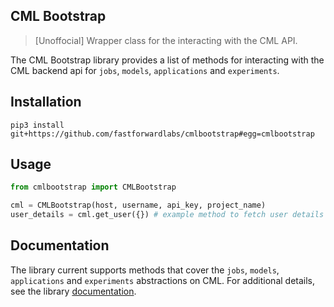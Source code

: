 ## CML Bootstrap

> [Unoffocial] Wrapper class for the interacting with the CML API.

The CML Bootstrap library provides a list of methods for interacting with the CML backend api for `jobs`, `models`, `applications` and `experiments`.

## Installation

```shell
pip3 install git+https://github.com/fastforwardlabs/cmlbootstrap#egg=cmlbootstrap
```

## Usage

```python
from cmlbootstrap import CMLBootstrap

cml = CMLBootstrap(host, username, api_key, project_name)
user_details = cml.get_user({}) # example method to fetch user details

```

## Documentation

The library current supports methods that cover the `jobs`, `models`, `applications` and `experiments` abstractions on CML. For additional details, see the library [documentation](docs).





